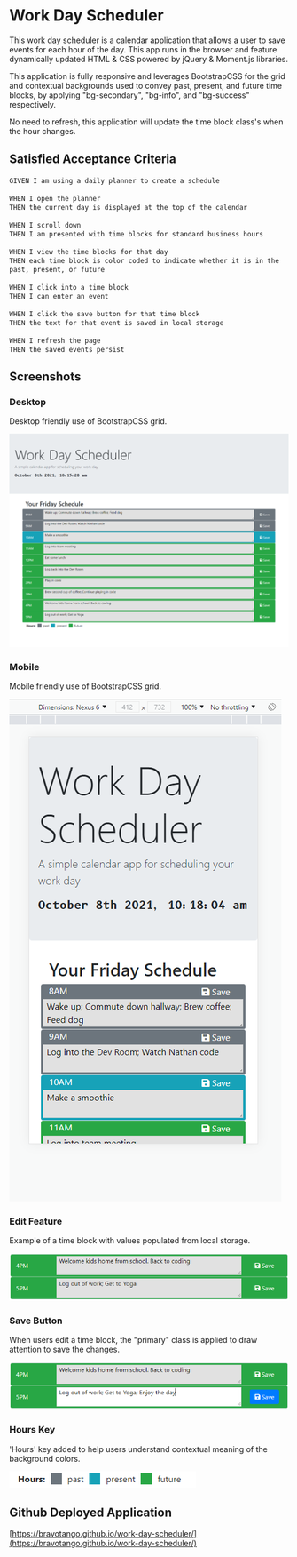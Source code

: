 # Work Day Scheduler

This work day scheduler is a calendar application that allows a user to save events for each hour of the day. This app runs in the browser and feature dynamically updated HTML & CSS powered by jQuery & Moment.js libraries.

This application is fully responsive and leverages BootstrapCSS for the grid and contextual backgrounds used to convey past, present, and future time blocks, by applying "bg-secondary", "bg-info", and "bg-success" respectively.

No need to refresh, this application will update the time block class's when the hour changes.

## Satisfied Acceptance Criteria

```
GIVEN I am using a daily planner to create a schedule

WHEN I open the planner
THEN the current day is displayed at the top of the calendar

WHEN I scroll down
THEN I am presented with time blocks for standard business hours

WHEN I view the time blocks for that day
THEN each time block is color coded to indicate whether it is in the past, present, or future

WHEN I click into a time block
THEN I can enter an event

WHEN I click the save button for that time block
THEN the text for that event is saved in local storage

WHEN I refresh the page
THEN the saved events persist
```

## Screenshots

### Desktop

Desktop friendly use of BootstrapCSS grid.

![Desktop view](./assets/images/desktop.png)

### Mobile

Mobile friendly use of BootstrapCSS grid.

![Mobile view](./assets/images/mobile.png)

### Edit Feature

Example of a time block with values populated from local storage.

![Edit feature - pre edit](./assets/images/preEdit.png)

### Save Button

When users edit a time block, the "primary" class is applied to draw attention to save the changes.

![Edit feature - editing](./assets/images/editing.png)

### Hours Key

'Hours' key added to help users understand contextual meaning of the background colors.

![Hours key](./assets/images/hoursKey.png)

## Github Deployed Application

[https://bravotango.github.io/work-day-scheduler/](https://bravotango.github.io/work-day-scheduler/)
